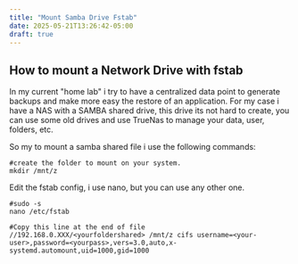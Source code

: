 ```yaml
---
title: "Mount Samba Drive Fstab"
date: 2025-05-21T13:26:42-05:00
draft: true
---
```


## How to mount a Network Drive with fstab

In my current "home lab" i try to have a centralized data point to generate backups and make more easy the restore of an application. For my case i have a NAS with a SAMBA shared drive, this drive its not hard to create, you can use some old drives and use TrueNas to manage your data, user, folders, etc. 

So my to mount a samba shared file i use the following commands:


```
#create the folder to mount on your system.
mkdir /mnt/z
```
Edit the fstab config, i use nano, but you can use any other one.
```
#sudo -s 
nano /etc/fstab 
``` 

``` 
#Copy this line at the end of file
//192.168.0.XXX/<yourfoldershared> /mnt/z cifs username=<your-user>,password=<yourpass>,vers=3.0,auto,x-systemd.automount,uid=1000,gid=1000
```